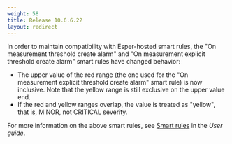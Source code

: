 ```yaml
---
weight: 58
title: Release 10.6.6.22
layout: redirect
---
```


In order to maintain compatibility with Esper-hosted smart rules, the "On measurement threshold create alarm" and "On measurement explicit threshold create alarm" smart rules have changed behavior:

- The upper value of the red range (the one used for the "On measurement explicit threshold create alarm" smart rule) is now inclusive. 
  Note that the yellow range is still exclusive on the upper value end.
- If the red and yellow ranges overlap, the value is treated as "yellow", that is, MINOR, not CRITICAL severity.

For more information on the above smart rules, see [Smart rules](https://cumulocity.com/guides/10.6.6/users-guide/cockpit/#smart-rules) in the *User guide*.






